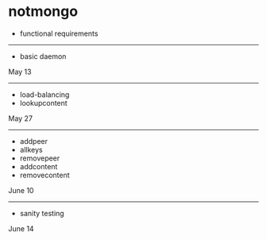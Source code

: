 # notmongo


- functional requirements

***

- basic daemon

May 13

***

- load-balancing
- lookupcontent

May 27

***

- addpeer
- allkeys
- removepeer
- addcontent
- removecontent

June 10

***

- sanity testing

June 14
